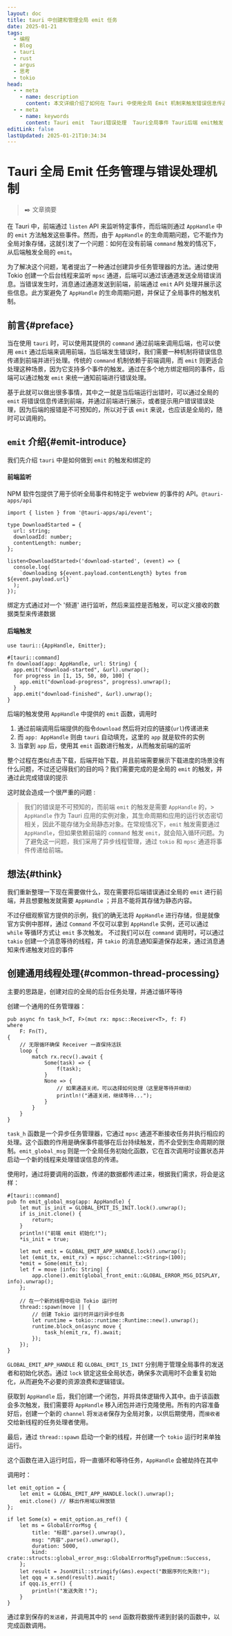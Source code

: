 ```yaml
---
layout: doc
title: tauri 中创建和管理全局 emit 任务
date: 2025-01-21
tags:
  - 编程
  - Blog
  - tauri
  - rust
  - argus
  - 思考
  - tokio
head:
  - - meta
    - name: description
      content: 本文详细介绍了如何在 Tauri 中使用全局 Emit 机制来触发错误信息传递，解决后端错误处理问题。通过创建后台异步任务和管理全局事件，实现在没有前端 command 触发的情况下，后端能够主动触发前端事件的解决方案。
  - - meta
    - name: keywords
      content: Tauri emit  Tauri错误处理  Tauri全局事件 Tauri后端 emit触发  Tauri command 与 emit  Tauri异步任务管理  Tauri后端错误传递  Tauri frontend emit  Tauri异步错误处理
editLink: false
lastUpdated: 2025-01-21T10:34:34
---
```

# Tauri 全局 Emit 任务管理与错误处理机制


> :black_nib: 文章摘要

<!-- DESC SEP -->
在 Tauri 中，前端通过 `listen` API 来监听特定事件，而后端则通过 `AppHandle` 中的 `emit` 方法触发这些事件。然而，由于 `AppHandle` 的生命周期问题，它不能作为全局对象存储，这就引发了一个问题：如何在没有前端 `command` 触发的情况下，从后端触发全局的 `emit`。

为了解决这个问题，笔者提出了一种通过创建异步任务管理器的方法。通过使用 Tokio 创建一个后台线程来监听 `mpsc` 通道，后端可以通过该通道发送全局错误消息。当错误发生时，消息通过通道发送到前端，前端通过 `emit` API 处理并展示这些信息。此方案避免了 `AppHandle` 的生命周期问题，并保证了全局事件的触发机制。
<!-- DESC SEP -->
## 前言{#preface}
当在使用 `tauri` 时，可以使用其提供的 `command` 通过前端来调用后端，也可以使用 `emit` 通过后端来调用前端，当后端发生错误时，我们需要一种机制将错误信息传递到前端并进行处理。传统的 `command` 机制依赖于前端调用，而 `emit` 则更适合处理这种场景，因为它支持多个事件的触发。通过在多个地方绑定相同的事件，后端可以通过触发 `emit` 来统一通知前端进行错误处理。

基于此就可以做出很多事情，其中之一就是当后端运行出错时，可以通过全局的 `emit` 将错误信息传递到前端，并通过前端进行展示，或者提示用户错误错误处理，因为后端的报错是不可预知的，所以对于该 `emit` 来说，也应该是全局的，随时可以调用的。

## `emit` 介绍{#emit-introduce}
我们先介绍 `tauri` 中是如何做到 `emit` 的触发和绑定的

#### 前端监听
NPM 软件包提供了用于侦听全局事件和特定于 webview 的事件的 API。`@tauri-apps/api`

```js{9}
import { listen } from '@tauri-apps/api/event';

type DownloadStarted = {
  url: string;
  downloadId: number;
  contentLength: number;
};

listen<DownloadStarted>('download-started', (event) => {
  console.log(
    `downloading ${event.payload.contentLength} bytes from ${event.payload.url}`
  );
});
```

绑定方式通过对一个 '频道' 进行监听，然后来监控是否触发，可以定义接收的数据类型来传递数据

#### 后端触发
```rust{4}
use tauri::{AppHandle, Emitter};

#[tauri::command]
fn download(app: AppHandle, url: String) {
  app.emit("download-started", &url).unwrap();
  for progress in [1, 15, 50, 80, 100] {
    app.emit("download-progress", progress).unwrap();
  }
  app.emit("download-finished", &url).unwrap();
}
```

后端的触发使用 `AppHandle` 中提供的 `emit` 函数，调用时
1. 通过前端调用后端提供的指令`download` 然后将对应的链接(`url`)传递进来
2. 而 `app: AppHandle` 则由 `tauri` 自动填充，这里的 `app` 就是软件的实例
3. 当拿到 `app` 后，使用其 `emit` 函数进行触发，从而触发前端的监听

整个过程在类似点击下载，后端开始下载，并且前端需要展示下载进度的场景没有什么问题，不过还记得我们的目的吗？我们需要完成的是全局的 `emit` 的触发，并通过此完成错误的提示

这时就会造成一个很严重的问题 :

> 我们的错误是不可预知的，而前端 `emit` 的触发是需要 `AppHandle` 的，> `AppHandle` 作为 Tauri 应用的实例对象，其生命周期和应用的运行状态密切相关，因此不能存储为全局静态对象。在常规情况下，`emit` 触发需要通过 `AppHandle`，但如果依赖前端的 `command` 触发 `emit`，就会陷入循环问题。为了避免这一问题，我们采用了异步线程管理，通过 `tokio` 和 `mpsc` 通道将事件传递给前端。

## 想法{#think}
我们重新整理一下现在需要做什么，现在需要将后端错误通过全局的 `emit` 进行前端，并且想要触发就需要 `AppHandle` ；并且不能将其存储为静态内容。

不过仔细观察官方提供的示例，我们的确无法将 `AppHandle` 进行存储，但是就像官方实例中那样，通过 `Command` 不仅可以拿到 `AppHandle` 实例，还可以通过 `while` 等循环方式让 `emit` 多次触发。
不过我们可以在 `command` 调用时，可以通过 `takio` 创建一个消息等待的线程，并 `takio` 的消息通知渠道保存起来，通过消息通知来传递触发对应的事件

## 创建通用线程处理{#common-thread-processing}
主要的思路是，创建对应的全局的后台任务处理，并通过循环等待

创建一个通用的任务管理器：
``` rust:line-numbers
pub async fn task_h<T, F>(mut rx: mpsc::Receiver<T>, f: F)  
where  
    F: Fn(T),  
{  
    // 无限循环确保 Receiver 一直保持活跃  
    loop {  
        match rx.recv().await {  
            Some(task) => {  
                f(task);  
            }  
            None => {  
                // 如果通道关闭，可以选择如何处理（这里是等待并继续）  
                println!("通道关闭，继续等待...");  
            }  
        }  
    }  
}
```

`task_h` 函数是一个异步任务管理器，它通过 `mpsc` 通道不断接收任务并执行相应的处理。这个函数的作用是确保事件能够在后台持续触发，而不会受到生命周期的限制。`emit_global_msg` 则是一个全局任务初始化函数，它在首次调用时设置状态并启动一个新的线程来处理错误信息的传递。

使用时，通过将要调用的函数，传递的数据都传递过来，根据我们需求，将会是这样：

```rust{22}
#[tauri::command]  
pub fn emit_global_msg(app: AppHandle) {  
    let mut is_init = GLOBAL_EMIT_IS_INIT.lock().unwrap();  
    if is_init.clone() {  
        return;  
    }  
    println!("前端 emit 初始化!");  
    *is_init = true;  
  
    let mut emit = GLOBAL_EMIT_APP_HANDLE.lock().unwrap();  
    let (emit_tx, emit_rx) = mpsc::channel::<String>(100);  
    *emit = Some(emit_tx);  
    let f = move |info: String| {  
        app.clone().emit(global_front_emit::GLOBAL_ERROR_MSG_DISPLAY, info).unwrap();  
    };  
  
    // 在一个新的线程中启动 Tokio 运行时  
    thread::spawn(move || {  
        // 创建 Tokio 运行时并运行异步任务  
        let runtime = tokio::runtime::Runtime::new().unwrap();  
        runtime.block_on(async move {  
            task_h(emit_rx, f).await;  
        });  
    });  
}
```

`GLOBAL_EMIT_APP_HANDLE` 和 `GLOBAL_EMIT_IS_INIT` 分别用于管理全局事件的发送者和初始化状态。通过 `lock` 锁定这些全局状态，确保多次调用时不会重复初始化，从而避免不必要的资源浪费和逻辑错误。

获取到 `AppHandle` 后，我们创建一个闭包，并将具体逻辑传入其中。由于该函数会多次触发，我们需要将 `AppHandle` 移入闭包并进行克隆使用。所有的内容准备好后，创建一个新的 `channel` 将`发送者`保存为全局对象，以供后期使用，而`接收者`交给新线程的任务处理者使用。

最后，通过 `thread::spawn` 启动一个新的线程，并创建一个 `tokio` 运行时来单独运行。

这个函数在进入运行时后，将一直循环和等待任务，`AppHandle` 会被劫持在其中

调用时：
```rust{14}
let emit_option = {  
    let emit = GLOBAL_EMIT_APP_HANDLE.lock().unwrap();  
    emit.clone() // 移出作用域以释放锁  
};  
  
if let Some(x) = emit_option.as_ref() {  
    let ms = GlobalErrorMsg {  
        title: "标题".parse().unwrap(),  
        msg: "内容".parse().unwrap(),  
        duration: 5000,  
        kind: crate::structs::global_error_msg::GlobalErrorMsgTypeEnum::Success,  
    };  
    let result = JsonUtil::stringify(&ms).expect("数据序列化失败!");  
    let qqq = x.send(result).await;  
    if qqq.is_err() {  
        println!("发送失败！");  
    }  
}
```

通过拿到保存的`发送者`，并调用其中的 `send` 函数将数据传递到封装的函数中，以完成函数调用。